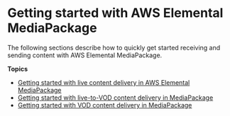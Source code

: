 # Getting started with AWS Elemental MediaPackage<a name="getting-started"></a>

The following sections describe how to quickly get started receiving and sending content with AWS Elemental MediaPackage\.

**Topics**
+ [Getting started with live content delivery in AWS Elemental MediaPackage](getting-started-live.md)
+ [Getting started with live\-to\-VOD content delivery in MediaPackage](getting-started-ltov.md)
+ [Getting started with VOD content delivery in MediaPackage](getting-started-vod.md)